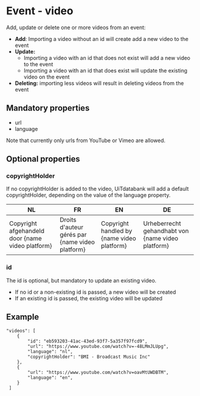 ---
---

# Event - video

Add, update or delete one or more videos from an event:
* **Add**: Importing a video without an id will create add a new video to the event
* **Update:** 
	* Importing a video with an id that does not exist will add a new video to the event
	* Importing a video with an id that does exist will update the existing video on the event
* **Deleting:** importing less videos will result in deleting videos from the event

## Mandatory properties
* url 
* language

Note that currently only urls from YouTube or Vimeo are allowed.

## Optional properties
### copyrightHolder

If no copyrightHolder is added to the video, UiTdatabank will add a default copyrightHolder, depending on the value of the language property.

| NL            | FR               | EN        | DE |
| ------------- | ---------------- | --------- | --- |
| Copyright afgehandeld door {name video platform} | Droits d'auteur gérés par {name video platform} | Copyright handled by {name video platform} | Urheberrecht gehandhabt von {name video platform} |

### id
The id is optional, but mandatory to update an existing video.
* If no id or a non-existing id is passed, a new video will be created
* If an existing id is passed, the existing video will be updated


## Example

```
"videos": [
	{
  		"id": "eb593203-41ac-43ed-93f7-5a357f97fcd9",
  		"url": "https://www.youtube.com/watch?v=-48LMmJLUpg",
  		"language": "nl",
  		"copyrightHolder": "BMI - Broadcast Music Inc"
  	},
  	{
  		"url": "https://www.youtube.com/watch?v=oavMtUWDBTM",
  		"language": "en",
  	}
 ]
```
